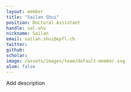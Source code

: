 ```yaml
---
layout: member
title: "Sailan Shui"
position: Doctoral Assistant
handle: sal-shu
nickname: Sailan
email: sailan.shui@epfl.ch
twitter: 
github: 
scholar: 
image: /assets/images/team/default-member.svg
alum: false
---
```

Add description
